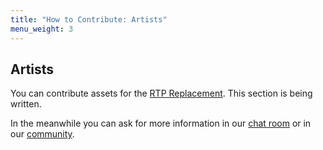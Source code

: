 ```yaml
---
title: "How to Contribute: Artists"
menu_weight: 3
---
```

<div class="info" markdown="1">

## Artists

You can contribute assets for the [RTP Replacement]. This section is being written.

In the meanwhile you can ask for more information in our
[chat room](/contact/irc/) or in our [community].

[RTP Replacement]: https://wiki.easyrpg.org/development/rtp-replacement
[community]: https://community.easyrpg.org

</div>